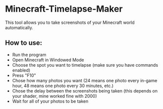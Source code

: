 # Minecraft-Timelapse-Maker

This tool allows you to take screenshots of your Minecraft world automatically.

## How to use:
- Run the program
- Open Minecraft in Windowed Mode
- Choose the spot you want to timelapse (make sure you have commands enabled)
- Press "F10"
- Chose how many photos you want (24 means one photo every in-game hour, 48 means one photo every 30 minutes, etc.)
- Chose the delay between the screenshots being taken (this depends on your shader, mine worked fine with 2000)
- Wait for all of your photos to be taken
